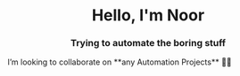 <h1 align="center">Hello, I'm Noor</h1>
<h3 align="center">Trying to automate the boring stuff</h3>
I’m looking to collaborate on **any Automation Projects** 👷‍♂️

</p>
